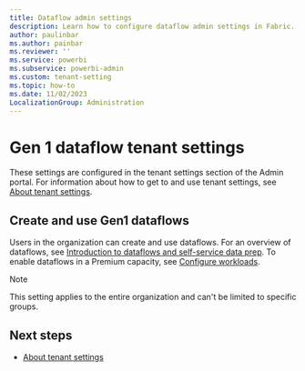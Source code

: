 ```yaml
---
title: Dataflow admin settings
description: Learn how to configure dataflow admin settings in Fabric.
author: paulinbar
ms.author: painbar
ms.reviewer: ''
ms.service: powerbi
ms.subservice: powerbi-admin
ms.custom: tenant-setting
ms.topic: how-to
ms.date: 11/02/2023
LocalizationGroup: Administration
---
```


# Gen 1 dataflow tenant settings

These settings are configured in the tenant settings section of the Admin portal. For information about how to get to and use tenant settings, see [About tenant settings](tenant-settings-index.md).

## Create and use Gen1 dataflows

Users in the organization can create and use dataflows. For an overview of dataflows, see [Introduction to dataflows and self-service data prep](/power-bi/transform-model/dataflows/dataflows-introduction-self-service). To enable dataflows in a Premium capacity, see [Configure workloads](/power-bi/enterprise/service-admin-premium-workloads).

> [!NOTE]
> This setting applies to the entire organization and can't be limited to specific groups.

## Next steps

* [About tenant settings](tenant-settings-index.md)